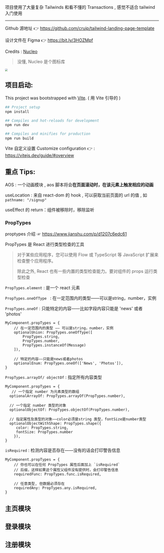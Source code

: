 项目使用了大量复杂 Tailwinds 和看不懂的 Transactions , 感觉不适合 tailwind 入门使用

-----

Github 源地址 👉 https://github.com/cruip/tailwind-landing-page-template

设计文件在 Figma  👉 https://bit.ly/3HOZMpf

Credits :  [Nucleo](https://nucleoapp.com/)

> 没懂, Nucleo 是个图标库



<img src="http://imagesoda.oss-cn-beijing.aliyuncs.com/Sodaoo/2022-06-16-074827.png" style="zoom:50%;" />





## 项目启动:

This project was bootstrapped with [Vite](https://vitejs.dev/).  ( 用 Vite 引导的 )

```bash
## Project setup
npm install

## Compiles and hot-reloads for development
npm run dev

## Compiles and minifies for production
npm run build
```

Vite 自定义设置  Customize configuration 👉 :  https://vitejs.dev/guide/#overview



## 重点 Tips: 





AOS : 一个动画模块 , aos 脚本将会**在页面滚动时，在该元素上触发相应的动画**

useLocation :  来自 react-dom 的 hook , 可以获取当前页面的 url 的值 , 如  `pathname: "/signup"` 

useEffect 的 return：组件被移除时，移除监听



### PropTypes

proptypes 介绍 ☞ https://www.jianshu.com/p/d1207c6edc61

PropTypes 是 React 进行类型检查的工具

> 对于某些应用程序，您可以使用 Flow 或 TypeScript 等 JavaScript 扩展来检查整个应用程序。
>
> 除此之外, React 也有一些内置的类型检查能力。要对组件的 props 运行类型检查



`PropTypes.element` : 是一个 react 元素



`PropTypes.oneOfType ` : 在一定范围内的类型——可以是string，number，实例

`PropTypes.oneOf` : 只能特定的内容——比如字段内容只能是 'news' 或者 'photos'

```react
MyComponent.propTypes = {
    // 在一定范围内的类型 —— 可以是string，number，实例
    optionalUnion: PropTypes.oneOfType([
        PropTypes.string,
        PropTypes.number,
        PropTypes.instanceOf(Message)
    ]),
  
    // 特定的内容——只能是news或者photos
    optionalEnum: PropTypes.oneOf(['News', 'Photos']),
}

```



`PropTypes.arrayOf/ objectOf` : 指定所有内容类型

```react
MyComponent.propTypes = {
   // 一个指定 number 为元素类型的数组
  optionalArrayOf: PropTypes.arrayOf(PropTypes.number),
  
  // 一个指定 number 类型的对象
  optionalObjectOf: PropTypes.objectOf(PropTypes.number),
  
  // 指定属性及类型的对象——color必须是string 类型，fontSize是number类型
  optionalObjectWithShape: PropTypes.shape({
     color: PropTypes.string,
     fontSize: PropTypes.number
    }),
}
```



`isRequired` : 检测内容是否存在——没有的话会打印警告信息

```react
MyComponent.propTypes = {
    // 你也可以在任何 PropTypes 属性后面加上 `isRequired` 
    // 后缀，这样如果这个属性父组件没有提供时，会打印警告信息
    requiredFunc: PropTypes.func.isRequired,

    // 任意类型, 但数据必须存在
    requiredAny: PropTypes.any.isRequired,
}
```







## 主页模块



## 登录模块



## 注册模块
